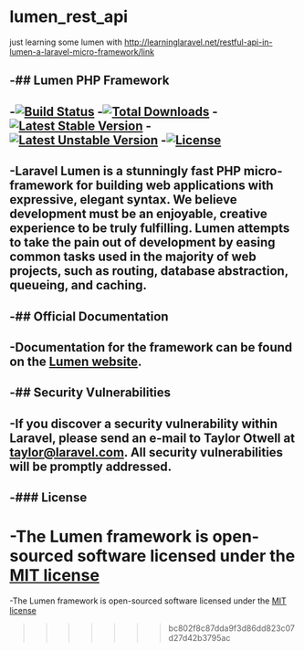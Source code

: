 # lumen_rest_api
just learning some lumen with http://learninglaravel.net/restful-api-in-lumen-a-laravel-micro-framework/link

-## Lumen PHP Framework
-
-[![Build Status](https://travis-ci.org/laravel/lumen-framework.svg)](https://travis-ci.org/laravel/lumen-framework)
-[![Total Downloads](https://poser.pugx.org/laravel/lumen-framework/d/total.svg)](https://packagist.org/packages/laravel/lumen-framework)
-[![Latest Stable Version](https://poser.pugx.org/laravel/lumen-framework/v/stable.svg)](https://packagist.org/packages/laravel/lumen-framework)
-[![Latest Unstable Version](https://poser.pugx.org/laravel/lumen-framework/v/unstable.svg)](https://packagist.org/packages/laravel/lumen-framework)
-[![License](https://poser.pugx.org/laravel/lumen-framework/license.svg)](https://packagist.org/packages/laravel/lumen-framework)
-
-Laravel Lumen is a stunningly fast PHP micro-framework for building web applications with expressive, elegant syntax. We believe development must be an enjoyable, creative experience to be truly fulfilling. Lumen attempts to take the pain out of development by easing common tasks used in the majority of web projects, such as routing, database abstraction, queueing, and caching.
-
-## Official Documentation
-
-Documentation for the framework can be found on the [Lumen website](http://lumen.laravel.com/docs).
-
-## Security Vulnerabilities
-
-If you discover a security vulnerability within Laravel, please send an e-mail to Taylor Otwell at taylor@laravel.com. All security vulnerabilities will be promptly addressed.
-
-### License
-
-The Lumen framework is open-sourced software licensed under the [MIT license](http://opensource.org/licenses/MIT)
=======
-The Lumen framework is open-sourced software licensed under the [MIT license](http://opensource.org/licenses/MIT)
>>>>>>> bc802f8c87dda9f3d86dd823c07d27d42b3795ac
